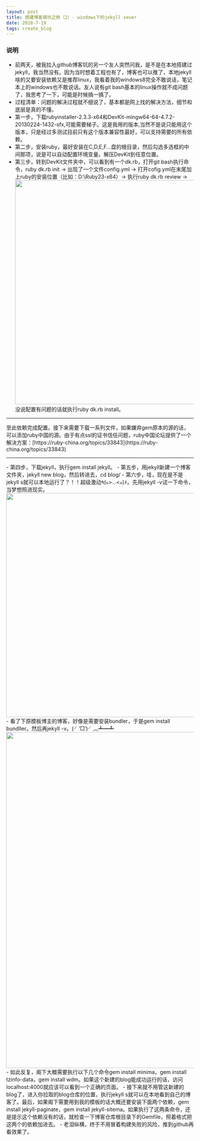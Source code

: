 ```yaml
---
layout: post
title: 搭建博客填坑之旅（2）- windows下的jekyll sever
date: 2018-7-19
tags: create_blog
---
```

### 说明
 - 前两天，被我拉入github博客坑的另一个友人突然问我，是不是在本地搭建过jekyll，我当然没有。因为当时想着工程也有了，博客也可以推了，本地jekyll啥的又要安装依赖又是推荐linux，我看着我的windows8完全不敢说话，笔记本上的windows也不敢说话。友人说有git bash基本的linux操作就不成问题了，我思考了一下，可能是时候搞一搞了。
 - 过程清单：问题的解决过程就不细说了，基本都是网上找的解决方法，细节和底层是真的不懂。
 - 第一步，下载rubyinstaller-2.3.3-x64和DevKit-mingw64-64-4.7.2-20130224-1432-sfx,可能需要梯子。这是我用的版本,当然不是说只能用这个版本，只是经过多测试目前只有这个版本兼容性最好，可以支持需要的所有依赖。
 - 第二步，安装ruby，最好安装在C,D,E,F...盘的根目录，然后勾选多选框的中间那项，说是可以自动配置环境变量。解压DevKit到任意位置。
 - 第三步，转到DevKit文件夹中，可以看到有一个dk.rb，打开git bash执行命令，ruby dk.rb init -> 出现了一个文件config.yml -> 打开cofig.yml在末尾加上ruby的安装位置（比如：D:\Ruby23-x64）-> 执行ruby dk.rb review -> <img src='https://dawn1432.github.io\images\搭建博客填坑之旅\ruby_review.png' align='margin-left' style=' width:600px;height:600 px'/>没说配置有问题的话就执行ruby dk.rb install。
<hr>
至此依赖完成配置。接下来需要下载一系列文件，如果嫌弃gem原本的源的话，可以添加ruby中国的源。由于有点ssl的证书信任问题，ruby中国论坛提供了一个解决方案：[https://ruby-china.org/topics/33843](https://ruby-china.org/topics/33843)
<hr> 
 - 第四步，下载jekyll，执行gem install jekyll。
 - 第五步，用jekyll新建一个博客文件夹，jekyll new blog，然后转进去，cd blog/
 - 第六步，哇，现在是不是jekyll s就可以本地运行了？！！超级激动٩(๑>◡<๑)۶。先用jekyll -v试一下命令，当梦想照进现实。<img src='https://dawn1432.github.io\images\搭建博客填坑之旅\bundler_error.png' align='margin-left' style=' width:600px;height:600 px'/>
 - 看了下原模板博主的博客，好像是需要安装bundler，于是gem install bundller。然后再jekyll -v。(╯‵□′)╯︵┻━┻<img src='https://dawn1432.github.io\images\搭建博客填坑之旅\minima_error.png' align='margin-left' style=' width:900px;height:900 px'/>
 - 如此反复，阁下大概需要执行以下几个命令gem install minima，gem install tzinfo-data，gem install wdm。如果这个新建的blog能成功运行的话，访问localhost:4000就应该可以看到一个正确的页面。
 - 接下来就不用管这新建的blog了，进入你拉取的blog仓库的位置，执行jekyll s就可以在本地看到自己的博客了。最后，如果阁下需要用到我的模板的话大概还要安装下面两个依赖，gem install jekyll-paginate，gem install jekyll-sitema。如果执行了这两条命令，还是提示这个依赖没有的话，就检查一下博客仓库根目录下的Gemfile，照着格式把这两个的依赖加进去。
 - 老泪纵横，终于不用冒着构建失败的风险，推到github再看效果了。